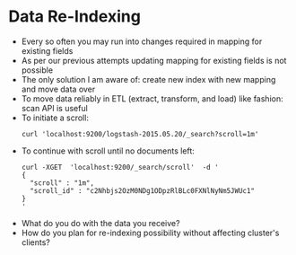 # Data Re-Indexing

* Every so often you may run into changes required in mapping for existing fields
* As per our previous attempts updating mapping for existing fields is not possible
* The only solution I am aware of: create new index with new mapping and move data over
* To move data reliably in ETL \(extract, transform, and load\) like fashion: scan API is useful
* To initiate a scroll:
  ```
  curl 'localhost:9200/logstash-2015.05.20/_search?scroll=1m'
  ```
* To continue with scroll until no documents left:
  ```
  curl -XGET  'localhost:9200/_search/scroll'  -d '
  {
    "scroll" : "1m", 
    "scroll_id" : "c2Nhbjs2OzM0NDg1ODpzRlBLc0FXNlNyNm5JWUc1" 
  }
  '
  ```
* What do you do with the data you receive?
* How do you plan for re-indexing possibility without affecting cluster's clients?




